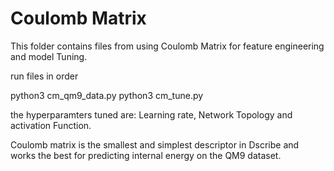 # Coulomb Matrix 

This folder contains files from using Coulomb Matrix for feature engineering and model Tuning. 

run files in order 

python3 cm_qm9_data.py <data>
python3 cm_tune.py 

the hyperparamters tuned are: Learning rate, Network Topology and activation Function. 

Coulomb matrix is the smallest and simplest descriptor in Dscribe and works the best for predicting internal energy on the QM9 dataset. 


